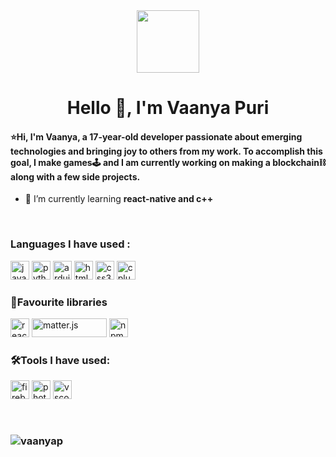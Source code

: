 <div id="header" align="center">
  <img src="https://media.giphy.com/media/M9gbBd9nbDrOTu1Mqx/giphy.gif" width="100"/>
</div>
<h1 align="center">Hello 👋, I'm Vaanya Puri</h1>
<h4 align="left">⭐️Hi, I'm Vaanya, a 17-year-old developer passionate about emerging technologies and bringing joy to others from my work. To accomplish this goal, I make games🕹 and I am currently working on making a blockchain⛓ along with a few side projects.</h4>

- 🌱 I’m currently learning **react-native and c++**

<br>


<h3 align="left">Languages I have used :</h3>
<p align="left">
  
<img src="https://img.shields.io/badge/-JavaScript-black?logo=javascript&logoColor=yellow&style=flat" alt="javascript" height="30"/> 
<img src="https://img.shields.io/badge/-Python-yellow?logo=python&logoColor=blue&style=flat" alt="python" height="30"/> 
<img src="https://img.shields.io/badge/-Arduino-white?logo=ARDUINO&logoColor=#00979D&style=flat" alt="arduino" height="30"/>  
<img src="https://img.shields.io/badge/-HTML5-orange?logo=html5&logoColor=#E34F26&style=flat" alt="html5" height="30"/>
<img src="https://img.shields.io/badge/-CSS3-blue?logo=css3&logoColor=#1572B6&style=flat" alt="css3" height="30"/> 
<img src="https://img.shields.io/badge/-C++-f54997?logo=cplusplus&logoColor=#1572B6&style=flat" alt="cplusplus" height="30"/> 
</p>
 </p>
 
 
<h3 align = "left"> 🌟Favourite libraries </h3>
<p align="left">
<img src="https://img.shields.io/badge/-React%20Native-61DAFB?logo=react&logoColor=white&style=flat" alt="reactnative" height="30"/> 
<img width="120" height = "30" alt="matter.js" src="https://user-images.githubusercontent.com/71617367/158858426-62ee1674-8817-4eac-8fc1-1ad5217bab09.png">
<img height="30" alt="npm" src="https://img.shields.io/badge/-npm-white?logo=npm&logoColor=red&style=flat">


</p>
 
<h3 align = "left" > 🛠Tools I have used: </h3>
<p align="left">
<img src="https://img.shields.io/badge/-Firebase-blue?logo=firebase&logoColor=#FFCA28&style=flat" alt="firebase" height="30"/> 
 <img src="https://img.shields.io/badge/-Photoshop-white?logo=adobe%20photoshop&logoColor=#31A8FF&style=flat" alt="photoshop" width="30"/> 
  <img src="https://img.shields.io/badge/-VS%20Code-007ACC?logo=visual%20studio%20code&logoColor=#31A8FF&style=flat" alt= "vscode" width="30"/>
 

 </p>
  
<br>
<h3 align="center">
  <img align="left" src="https://github-readme-stats.vercel.app/api?username=vaanyap&show_icons=true&theme=radical" alt ="vaanyap">  
</h3>






